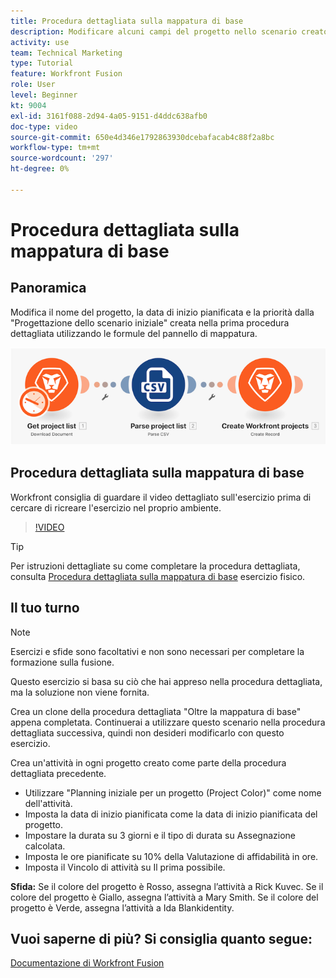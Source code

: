 ```yaml
---
title: Procedura dettagliata sulla mappatura di base
description: Modificare alcuni campi del progetto nello scenario creato in precedenza utilizzando le formule del pannello di mappatura in [!DNL Adobe Workfront Fusion].
activity: use
team: Technical Marketing
type: Tutorial
feature: Workfront Fusion
role: User
level: Beginner
kt: 9004
exl-id: 3161f088-2d94-4a05-9151-d4ddc638afb0
doc-type: video
source-git-commit: 650e4d346e1792863930dcebafacab4c88f2a8bc
workflow-type: tm+mt
source-wordcount: '297'
ht-degree: 0%

---
```


# Procedura dettagliata sulla mappatura di base

## Panoramica

Modifica il nome del progetto, la data di inizio pianificata e la priorità dalla &quot;Progettazione dello scenario iniziale&quot; creata nella prima procedura dettagliata utilizzando le formule del pannello di mappatura.

![Immagine dello scenario di fusione](assets/understand-the-basics-1.png)

## Procedura dettagliata sulla mappatura di base

Workfront consiglia di guardare il video dettagliato sull&#39;esercizio prima di cercare di ricreare l&#39;esercizio nel proprio ambiente.

>[!VIDEO](https://video.tv.adobe.com/v/335264/?quality=12&learn=on)

>[!TIP]
>
>Per istruzioni dettagliate su come completare la procedura dettagliata, consulta [Procedura dettagliata sulla mappatura di base](https://experienceleague.adobe.com/docs/workfront-learn/tutorials-workfront/fusion/exercises/beyond-basic-mapping.html?lang=en) esercizio fisico.

## Il tuo turno

>[!NOTE]
>
>Esercizi e sfide sono facoltativi e non sono necessari per completare la formazione sulla fusione.

Questo esercizio si basa su ciò che hai appreso nella procedura dettagliata, ma la soluzione non viene fornita.

Crea un clone della procedura dettagliata &quot;Oltre la mappatura di base&quot; appena completata. Continuerai a utilizzare questo scenario nella procedura dettagliata successiva, quindi non desideri modificarlo con questo esercizio.

Crea un&#39;attività in ogni progetto creato come parte della procedura dettagliata precedente.

* Utilizzare &quot;Planning iniziale per un progetto (Project Color)&quot; come nome dell&#39;attività.
* Imposta la data di inizio pianificata come la data di inizio pianificata del progetto.
* Impostare la durata su 3 giorni e il tipo di durata su Assegnazione calcolata.
* Imposta le ore pianificate su 10% della Valutazione di affidabilità in ore.
* Imposta il Vincolo di attività su Il prima possibile.

**Sfida:** Se il colore del progetto è Rosso, assegna l’attività a Rick Kuvec. Se il colore del progetto è Giallo, assegna l’attività a Mary Smith. Se il colore del progetto è Verde, assegna l’attività a Ida Blankidentity.

## Vuoi saperne di più? Si consiglia quanto segue:

[Documentazione di Workfront Fusion](https://experienceleague.adobe.com/docs/workfront/using/adobe-workfront-fusion/workfront-fusion-2.html?lang=en)
